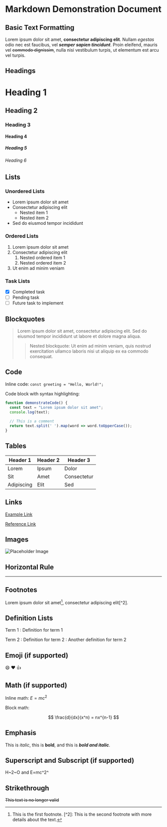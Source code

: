 # Markdown Demonstration Document

## Basic Text Formatting

Lorem ipsum dolor sit amet, **consectetur adipiscing elit**. Nullam *egestas* odio nec est faucibus, vel ***semper sapien tincidunt***. Proin eleifend, mauris vel ~~commodo dignissim~~, nulla nisi vestibulum turpis, ut elementum est arcu vel turpis.

## Headings

# Heading 1

## Heading 2

### Heading 3

#### Heading 4

##### Heading 5

###### Heading 6

## Lists

### Unordered Lists

- Lorem ipsum dolor sit amet
- Consectetur adipiscing elit
  - Nested item 1
  - Nested item 2
- Sed do eiusmod tempor incididunt

### Ordered Lists

1. Lorem ipsum dolor sit amet
2. Consectetur adipiscing elit
   1. Nested ordered item 1
   2. Nested ordered item 2
3. Ut enim ad minim veniam

### Task Lists

- [x] Completed task
- [ ] Pending task
- [ ] Future task to implement

## Blockquotes

> Lorem ipsum dolor sit amet, consectetur adipiscing elit. Sed do eiusmod tempor incididunt ut labore et dolore magna aliqua.
>
> > Nested blockquote: Ut enim ad minim veniam, quis nostrud exercitation ullamco laboris nisi ut aliquip ex ea commodo consequat.

## Code

Inline code: `const greeting = "Hello, World!";`

Code block with syntax highlighting:

```javascript
function demonstrateCode() {
  const text = "Lorem ipsum dolor sit amet";
  console.log(text);
  
  // This is a comment
  return text.split(' ').map(word => word.toUpperCase());
}
```

## Tables

| Header 1   | Header 2 | Header 3    |
| ---------- | -------- | ----------- |
| Lorem      | Ipsum    | Dolor       |
| Sit        | Amet     | Consectetur |
| Adipiscing | Elit     | Sed         |

## Links

[Example Link](https://example.com/)

[Reference Link](https://example.com/)

## Images

![Placeholder Image](https://via.placeholder.com/150)

## Horizontal Rule

------

## Footnotes

Lorem ipsum dolor sit amet[^1], consectetur adipiscing elit[^2].

[^1]: This is the first footnote. [^2]: This is the second footnote with more details about the text.

## Definition Lists

Term 1 : Definition for term 1

Term 2 : Definition for term 2 : Another definition for term 2

## Emoji (if supported)

:smile: :heart: :thumbsup:

## Math (if supported)

Inline math: $E = mc^2$

Block math:

$$ \frac{d}{dx}(x^n) = nx^{n-1} $$

## Emphasis

This is *italic*, this is **bold**, and this is ***bold and italic***.

## Superscript and Subscript (if supported)

H~2~O and E=mc^2^

## Strikethrough

~~This text is no longer valid~~